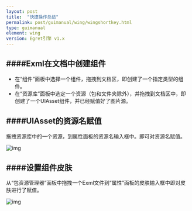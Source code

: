 ```yaml
---
layout: post
title:  "快捷操作总结"
permalink: post/guimanual/wing/wingshortkey.html
type: guimanual
element: wing
version: Egret引擎 v1.x
---
```


####Exml在文档中创建组件
---

* 在“组件”面板中选择一个组件，拖拽到文档区，即创建了一个指定类型的组件。
* 在“资源库”面板中选定一个资源（包和文件夹除外），并拖拽到文档区中，即创建了一个UIAsset组件，并已经赋值好了图片源。

####UIAsset的资源名赋值
---

拖拽资源库中的一个资源，到属性面板的资源名输入框中。即可对资源名赋值。


![img]({{site.baseurl}}/assets/img/wing-image24.png)

####设置组件皮肤
---

从“包资源管理器”面板中拖拽一个Exml文件到“属性”面板的皮肤输入框中即对皮肤进行了赋值。

![img]({{site.baseurl}}/assets/img/wing-image25.png)


